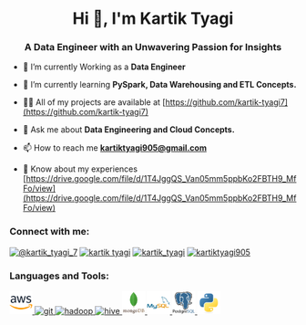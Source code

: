 <h1 align="center">Hi 👋, I'm Kartik Tyagi</h1>
<h3 align="center">A Data Engineer with an Unwavering Passion for Insights</h3>

- 🔭 I’m currently Working as a **Data Engineer**

- 🌱 I’m currently learning **PySpark, Data Warehousing and ETL Concepts.**

- 👨‍💻 All of my projects are available at [https://github.com/kartik-tyagi7](https://github.com/kartik-tyagi7)

- 💬 Ask me about **Data Engineering and Cloud Concepts.**

- 📫 How to reach me **kartiktyagi905@gmail.com**

- 📄 Know about my experiences [https://drive.google.com/file/d/1T4JggQS_Van05mm5ppbKo2FBTH9_MfFo/view](https://drive.google.com/file/d/1T4JggQS_Van05mm5ppbKo2FBTH9_MfFo/view)

<h3 align="left">Connect with me:</h3>
<p align="left">
<a href="https://twitter.com/@kartik_tyagi_7" target="blank"><img align="center" src="https://raw.githubusercontent.com/rahuldkjain/github-profile-readme-generator/master/src/images/icons/Social/twitter.svg" alt="@kartik_tyagi_7" height="30" width="40" /></a>
<a href="https://linkedin.com/in/kartik tyagi" target="blank"><img align="center" src="https://raw.githubusercontent.com/rahuldkjain/github-profile-readme-generator/master/src/images/icons/Social/linked-in-alt.svg" alt="kartik tyagi" height="30" width="40" /></a>
<a href="https://www.leetcode.com/kartik_tyagi" target="blank"><img align="center" src="https://raw.githubusercontent.com/rahuldkjain/github-profile-readme-generator/master/src/images/icons/Social/leet-code.svg" alt="kartik_tyagi" height="30" width="40" /></a>
<a href="https://auth.geeksforgeeks.org/user/kartiktyagi905" target="blank"><img align="center" src="https://raw.githubusercontent.com/rahuldkjain/github-profile-readme-generator/master/src/images/icons/Social/geeks-for-geeks.svg" alt="kartiktyagi905" height="30" width="40" /></a>
</p>

<h3 align="left">Languages and Tools:</h3>
<p align="left"> <a href="https://aws.amazon.com" target="_blank" rel="noreferrer"> <img src="https://raw.githubusercontent.com/devicons/devicon/master/icons/amazonwebservices/amazonwebservices-original-wordmark.svg" alt="aws" width="40" height="40"/> </a> <a href="https://git-scm.com/" target="_blank" rel="noreferrer"> <img src="https://www.vectorlogo.zone/logos/git-scm/git-scm-icon.svg" alt="git" width="40" height="40"/> </a> <a href="https://hadoop.apache.org/" target="_blank" rel="noreferrer"> <img src="https://www.vectorlogo.zone/logos/apache_hadoop/apache_hadoop-icon.svg" alt="hadoop" width="40" height="40"/> </a> <a href="https://hive.apache.org/" target="_blank" rel="noreferrer"> <img src="https://www.vectorlogo.zone/logos/apache_hive/apache_hive-icon.svg" alt="hive" width="40" height="40"/> </a> <a href="https://www.mongodb.com/" target="_blank" rel="noreferrer"> <img src="https://raw.githubusercontent.com/devicons/devicon/master/icons/mongodb/mongodb-original-wordmark.svg" alt="mongodb" width="40" height="40"/> </a> <a href="https://www.mysql.com/" target="_blank" rel="noreferrer"> <img src="https://raw.githubusercontent.com/devicons/devicon/master/icons/mysql/mysql-original-wordmark.svg" alt="mysql" width="40" height="40"/> </a> <a href="https://www.postgresql.org" target="_blank" rel="noreferrer"> <img src="https://raw.githubusercontent.com/devicons/devicon/master/icons/postgresql/postgresql-original-wordmark.svg" alt="postgresql" width="40" height="40"/> </a> <a href="https://www.python.org" target="_blank" rel="noreferrer"> <img src="https://raw.githubusercontent.com/devicons/devicon/master/icons/python/python-original.svg" alt="python" width="40" height="40"/> </a> </p>
